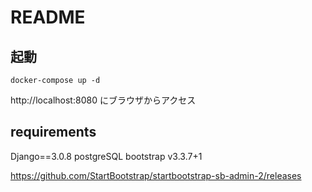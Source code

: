 # README

## 起動
```
docker-compose up -d
```

http://localhost:8080
にブラウザからアクセス

## requirements
Django==3.0.8
postgreSQL 
bootstrap v3.3.7+1 

https://github.com/StartBootstrap/startbootstrap-sb-admin-2/releases
